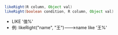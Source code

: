 ```java
likeRight(R column, Object val)
likeRight(boolean condition, R column, Object val)
```

- LIKE '值%'
- 例: likeRight("name", "王")--->name like '王%'
